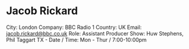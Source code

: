 # Jacob Rickard

City: London
Company: BBC Radio 1
Country: UK
Email: jacob.rickard@bbc.co.uk
Role: Assistant Producer
Show: Huw Stephens, Phil Taggart
TX - Date / Time: Mon - Thur / 7:00-10:00pm